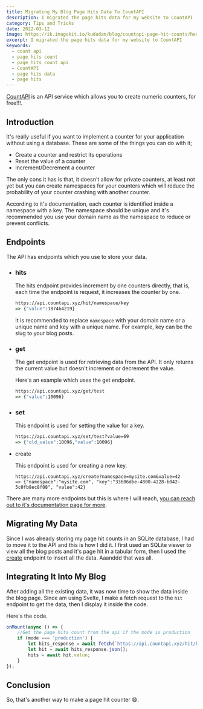 ```yaml
---
title: Migrating My Blog Page Hits Data To CountAPI
description: I migrated the page hits data for my website to CountAPI
category: Tips and Tricks
date: 2022-03-12
image: https://ik.imagekit.io/kudadam/blog/countapi-page-hit-counts/hero.jpg
excerpt: I migrated the page hits data for my website to CountAPI
keywords:
  - count api
  - page hits count
  - page hits count api
  - CountAPI
  - page hits data
  - page hits
---
```


<p class="intro"  >
    <a href="https://countapi.xyz/">CountAPI</a> is an API service which allows you to create numeric counters, for free!!!. 
</p>

## Introduction

It's really useful if you want to implement a counter for your application without using a database. These are some of the things you can do with it;

- Create a counter and restrict its operations
- Reset the value of a counter
- Increment/Decrement a counter

The only cons it has is that, it doesn't allow for private counters, at least not yet but you can create namespaces for your counters which will reduce the probability of your counter crashing with another counter.

According to it's documentation, each counter is identified inside a namespace with a key. The namespace should be unique and it's recommended you use your domain name as the namespace to reduce or prevent conflicts.

## Endpoints

The API has endpoints which you use to store your data.

- ### hits

  The hits endpoint provides increment by one counters directly, that is, each time the endpoint is request, it increases the counter by one.

  ```cmd
  https://api.countapi.xyz/hit/namespace/key
  => {"value":187464219}
  ```

  It is recommended to replace `namespace` with your domain name or a unique name and key with a unique name. For example, key can be the slug to your blog posts.

- ### get

  The get endpoint is used for retrieving data from the API. It only returns the current value but doesn't increment or decrement the value.

  Here's an example which uses the get endpoint.

  ```cmd
  https://api.countapi.xyz/get/test
  => {"value":10096}
  ```

- ### set

  This endpoint is used for setting the value for a key.

  ```cmd
  https://api.countapi.xyz/set/test?value=69
  => {"old_value":10096,"value":10096}
  ```

- create

  This endpoint is used for creating a new key.

  ```
  https://api.countapi.xyz/create?namespace=mysite.com&value=42
  => {"namespace":"mysite.com", "key":"33606dbe-4800-4228-b042-5c0fb8ec8f08", "value":42}
  ```

There are many more endpoints but this is where I will reach, [you can reach out to it's documentation page for more](https://countapi.xyz/).

## Migrating My Data

Since I was already storing my page hit counts in an SQLite database, I had to move it to the API and this is how I did it. I first used an SQLite viewer to view all the blog posts and it's page hit in a tabular form, then I used the [create](#create) endpoint to insert all the data. Aaanddd that was all.

## Integrating It Into My Blog

After adding all the existing data, it was now time to show the data inside the blog page. Since am using Svelte, I make a fetch request to the `hit` endpoint to get the data, then I display it inside the code.

Here's the code.

```javascript
onMount(async () => {
	//Get the page hits count from the api if the mode is production
	if (mode === 'production') {
		let hits_response = await fetch(`https://api.countapi.xyz/hit/kudadam.com/${metadata.slug}`);
		let hit = await hits_response.json();
		hits = await hit.value;
	}
});
```

## Conclusion

So, that's another way to make a page hit counter :smile:.

